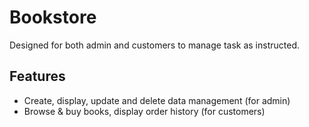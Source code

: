
# Bookstore

Designed for both admin and customers to manage task as instructed.
## Features

- Create, display, update and delete data management (for admin)
- Browse & buy books, display order history (for customers)

